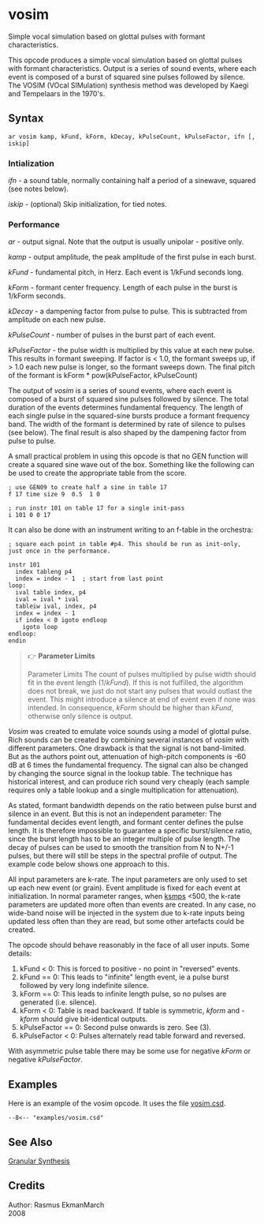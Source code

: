 <!--
id:vosim
category:Signal Generators:Granular Synthesis
-->
# vosim
Simple vocal simulation based on glottal pulses with formant characteristics.

This opcode produces a simple vocal simulation based on glottal pulses with formant characteristics. Output is a series of sound events, where each event is composed of a burst of squared sine pulses followed by silence. The VOSIM (VOcal SIMulation) synthesis method was developed by Kaegi and Tempelaars in the 1970's.

## Syntax
```csound-orc
ar vosim kamp, kFund, kForm, kDecay, kPulseCount, kPulseFactor, ifn [, iskip]
```

### Intialization
_ifn_ - a sound table, normally containing half a period of a sinewave, squared (see notes below).

_iskip_ - (optional) Skip initialization, for tied notes.

### Performance
_ar_ - output signal. Note that the output is usually unipolar - positive only.

_kamp_ - output amplitude, the peak amplitude of the first pulse in each burst.

_kFund_ - fundamental pitch, in Herz. Each event is 1/kFund seconds long.

_kForm_ - formant center frequency. Length of each pulse in the burst is 1/kForm seconds.

_kDecay_ - a dampening factor from pulse to pulse. This is subtracted from amplitude on each new pulse.

_kPulseCount_ - number of pulses in the burst part of each event.

_kPulseFactor_ - the pulse width is multiplied by this value at each new pulse. This results in formant sweeping. If factor is  < 1.0, the formant sweeps up, if > 1.0 each new pulse is longer, so the formant sweeps down. The final pitch of the formant is kForm * pow(kPulseFactor, kPulseCount)

The output of _vosim_ is a series of sound events, where each event is composed of a burst of squared sine pulses followed by silence. The total duration of the events determines fundamental frequency. The length of each single pulse in the squared-sine bursts produce a formant frequency band. The width of the formant is determined by rate of silence to pulses (see below). The final result is also shaped by the dampening factor from pulse to pulse.

A small practical problem in using this opcode is that no GEN function will create a squared sine wave out of the box. Something like the following can be used to create the appropriate table from the score.

``` csound-orc linenums="1"
; use GEN09 to create half a sine in table 17
f 17 time size 9  0.5  1 0

; run instr 101 on table 17 for a single init-pass
i 101 0 0 17
```

It can also be done with an instrument writing to an f-table in the orchestra:

``` csound-orc linenums="1"
; square each point in table #p4. This should be run as init-only, just once in the performance.

instr 101
  index tableng p4
  index = index - 1  ; start from last point
loop:
  ival table index, p4
  ival = ival * ival
  tableiw ival, index, p4
  index = index - 1
  if index < 0 igoto endloop
    igoto loop
endloop:
endin
```

> :point_right: **Parameter Limits**
> 
>  Parameter Limits
>  The count of pulses multiplied by pulse width should fit in the event length (1/_kFund_). If this is not fulfilled, the algorithm does not break, we just do not start any pulses that would outlast the event. This might introduce a silence at end of event even if none was intended. In consequence, _kForm_ should be higher than _kFund_, otherwise only silence is output.

_Vosim_ was created to emulate voice sounds using a model of glottal pulse. Rich sounds can be created by combining several instances of _vosim_ with different parameters. One drawback is that the signal is not band-limited. But as the authors point out, attenuation of high-pitch components is -60 dB at 6 times the fundamental frequency. The signal can also be changed by changing the source signal in the lookup table. The technique has historical interest, and can produce rich sound very cheaply (each sample requires only a table lookup and a single multiplication for attenuation).

As stated, formant bandwidth depends on the ratio between pulse burst and silence in an event. But this is not an independent parameter: The fundamental decides event length, and formant center defines the pulse length. It is therefore impossible to guarantee a specific burst/silence ratio, since the burst length has to be an integer multiple of pulse length. The decay of pulses can be used to smooth the transition from N to N+/-1 pulses, but there will still be steps in the spectral profile of output. The example code below shows one approach to this.

All input parameters are k-rate. The input parameters are only used to set up each new event (or grain). Event amplitude is fixed for each event at initialization. In normal parameter ranges, when  [ksmps](../../opcodes/ksmps)  <500, the k-rate parameters are updated more often than events are created. In any case, no wide-band noise will be injected in the system due to k-rate inputs being updated less often than they are read, but some other artefacts could be created.

The opcode should behave reasonably in the face of all user inputs. Some details:

1. kFund < 0: This is forced to positive - no point in "reversed" events.  
2. kFund == 0: This leads to "infinite" length event, ie a pulse burst followed by very long indefinite silence.  
3. kForm == 0: This leads to infinite length pulse, so no pulses are generated (i.e. silence).  
4. kForm < 0: Table is read backward. If table is symmetric, _kform_ and -_kform_ should give bit-identical outputs.  
5. kPulseFactor == 0: Second pulse onwards is zero. See (3).  
6. kPulseFactor < 0: Pulses alternately read table forward and reversed.  

With asymmetric pulse table there may be some use for negative _kForm_ or negative _kPulseFactor_.

## Examples
Here is an example of the vosim opcode. It uses the file [vosim.csd](../../examples/vosim.csd).
``` csound-orc title="Example of the vosim opcode." linenums="1"
--8<-- "examples/vosim.csd"
```

## See Also
[Granular Synthesis](../../siggen/granular)

## Credits
Author: Rasmus EkmanMarch  
2008

